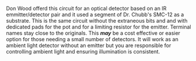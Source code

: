 Don Wood offerd this circuit for an optical detector based on an IR emmitter/detector pair and
it used a segment of Dr. Chubb's SMC-12 as a substrate.  This is the same circuit without the
extraneous bits and and with dedicated pads for the pot and for a limiting resistor for the
emitter.  Terminal names stay close to the originals.  This ***may*** be a cost effective or
easier option for those needing a small number of detectors.  It will work as an ambient light
detector without an emitter but you are responsible for controlling ambient light and ensuring
illumination is consistent.

